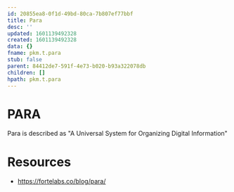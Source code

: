```yaml
---
id: 20855ea8-0f1d-49bd-80ca-7b807ef77bbf
title: Para
desc: ''
updated: 1601139492328
created: 1601139492328
data: {}
fname: pkm.t.para
stub: false
parent: 84412de7-591f-4e73-b020-b93a322078db
children: []
hpath: pkm.t.para
---
```

# PARA

Para is described as "A Universal System for Organizing Digital Information"

# Resources

- <https://fortelabs.co/blog/para/>
